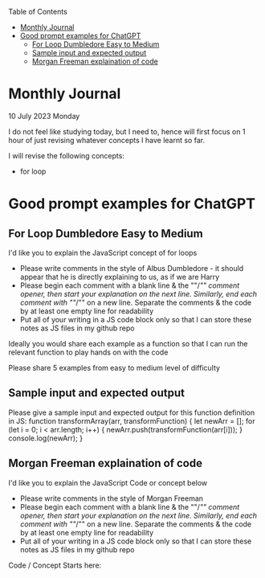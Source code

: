 Table of Contents
- [Monthly Journal](#monthly-journal)
- [Good prompt examples for ChatGPT](#good-prompt-examples-for-chatgpt)
  - [For Loop Dumbledore Easy to Medium](#for-loop-dumbledore-easy-to-medium)
  - [Sample input and expected output](#sample-input-and-expected-output)
  - [Morgan Freeman explaination of code](#morgan-freeman-explaination-of-code)





# Monthly Journal
10 July 2023 Monday

I do not feel like studying today, but I need to, hence will first focus on 1 hour of just revising whatever concepts I have learnt so far.

I will revise the following concepts:
- for loop

# Good prompt examples for ChatGPT

## For Loop Dumbledore Easy to Medium

I'd like you to explain the JavaScript concept of for loops
- Please write comments in the style of Albus Dumbledore  - it should appear that he is directly explaining to us, as if we are Harry
- Please begin each comment with a blank line & the ""/*"" comment opener, then start your explanation on the next line. Similarly, end each comment with ""*/"" on a new line. Separate the comments & the code by at least one empty line for readability
- Put all of your writing in a JS code block only so that I can store these notes as JS files in my github repo

Ideally you would share each example as a function so that I can run the relevant function to play hands on with the code

Please share 5 examples from easy to medium level of difficulty

## Sample input and expected output

Please give a sample input and expected output for this function definition in JS:
function transformArray(arr, transformFunction) {
    let newArr = [];
    for (let i = 0; i < arr.length; i++) {
        newArr.push(transformFunction(arr[i]));
    }
    console.log(newArr);
}

## Morgan Freeman explaination of code

I'd like you to explain the JavaScript Code or concept below
- Please write comments in the style of Morgan Freeman
- Please begin each comment with a blank line & the ""/*"" comment opener, then start your explanation on the next line. Similarly, end each comment with ""*/"" on a new line. Separate the comments & the code by at least one empty line for readability
- Put all of your writing in a JS code block only so that I can store these notes as JS files in my github repo

Code / Concept Starts here: